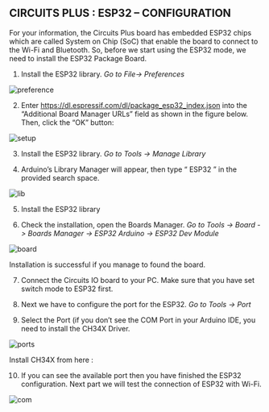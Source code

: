 ## CIRCUITS PLUS :  ESP32 – CONFIGURATION

For your information, the Circuits Plus board has embedded ESP32 chips which are called System on Chip (SoC) that enable the board to connect to the Wi-Fi and Bluetooth. So, before we start using the ESP32 mode, we need to install the ESP32 Package Board.

1. Install the ESP32 library.  *Go to File-> Preferences*

![preference](https://user-images.githubusercontent.com/60383798/109612718-1e991c80-7b6b-11eb-9595-ad0fad73a013.png)

2. Enter https://dl.espressif.com/dl/package_esp32_index.json into the “Additional Board Manager URLs” field as shown in the figure below. Then, click the “OK” button:

![setup](https://user-images.githubusercontent.com/60383798/109612768-31abec80-7b6b-11eb-96c9-58678d34d3e0.png)

3. Install the ESP32 library. *Go to Tools -> Manage Library*

4. Arduino’s Library Manager will appear, then type “ ESP32 ” in the provided search space.

![lib](https://user-images.githubusercontent.com/60383798/109612871-51431500-7b6b-11eb-941b-b5241723a265.png)

5. Install the ESP32 library

6. Check the installation, open the Boards Manager. *Go to Tools -> Board -> Boards Manager ->  ESP32 Arduino -> ESP32 Dev Module* 

![board](https://user-images.githubusercontent.com/60383798/109612902-6029c780-7b6b-11eb-91d5-e755e3943628.png)

Installation is successful if you manage to found the  board.

7. Connect the Circuits IO board to your PC. Make sure that you have set switch mode to ESP32 first.

8. Next we have to configure the port for the ESP32. *Go to Tools -> Port*

9. Select the Port (if you don’t see the COM Port in your Arduino IDE, you need to install the CH34X Driver.

![ports](https://user-images.githubusercontent.com/60383798/109613007-8bacb200-7b6b-11eb-9458-298ca83a23d7.png)

Install CH34X from here : 

10. If you can see the available port then you have finished the ESP32 configuration. Next part we will test the connection of ESP32 with Wi-Fi.

![com](https://user-images.githubusercontent.com/60383798/109613113-af6ff800-7b6b-11eb-9674-b0f4bedda0cf.png)



